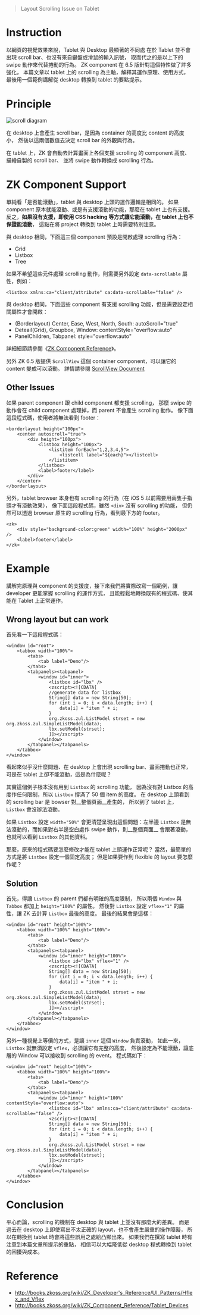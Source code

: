 >	Layout Scrolling Issue on Tablet 

Instruction
===========
以網頁的視覺效果來說，Tablet 與 Desktop 最顯著的不同處
在於 Tablet 並不會出現 scroll bar、也沒有來自鍵盤或滑鼠的輸入訊號，
取而代之的是以上下的 swipe 動作來代替捲動的行為。
ZK component 在 6.5 版針對這個特性做了許多強化，
本篇文章以 tablet 上的 scrolling 為主軸，解釋其運作原理、使用方式，
最後用一個範例講解從 desktop 轉換到 tablet 的要點提示。

Principle
=========
![scroll diagram](image/scrollDiagram.png)

在 desktop 上會產生 scroll bar，是因為 container 的高度比 content 的高度小，
然後以這兩個數值去決定 scroll bar 的外觀與行為。

在 tablet 上，ZK 會自動去計算畫面上各個支援 scrolling 的 component 高度、描繪自製的 scroll bar、
並將 swipe 動作轉換成 scrolling 行為。

ZK Component Support
====================
單純看「是否能滾動」，tablet 與 desktop 上頭的運作邏輯是相同的。
如果 component 原本就能滾動、或是有支援滾動的功能，那麼在 tablet 上也有支援。
反之，__如果沒有支援，即使用 CSS hacking 等方式讓它能滾動，在 tablet 上也不保證能滾動__，
這點在將 project 轉換到 tablet 上時需要特別注意。

與 desktop 相同，下面這三個 component 預設是開啟處理 scrolling 行為：

* Grid
* Listbox
* Tree

如果不希望這些元件處理 scrolling 動作，則需要另外設定 `data-scrollable` 屬性，例如：

	<listbox xmlns:ca="client/attribute" ca:data-scrollable="false" />

與 desktop 相同，下面這些 component 有支援 scrolling 功能，但是需要設定相關屬性才會開啟：

* (Borderlayout) Center, Ease, West, North, South: autoScroll="true"
* Deteail(Grid), Groupbox, Window: contentStyle="overflow:auto"
* PanelChildren, Tabpanel: style="overflow:auto"

詳細細節請參閱《[ZK Component Reference](http://books.zkoss.org/wiki/ZK_Component_Reference)》。

另外 ZK 6.5 版提供 `ScrollView` 這個 container component，可以讓它的 content 變成可以滾動。
詳情請參閱 [ScrollView Document](http://books.zkoss.org/wiki/ZK_Component_Reference/Tablet_Devices/Components/Scrollview)

Other Issues
------------
如果 parent component 跟 child component 都支援 scrolling，
那麼 swipe 的動作會在 child component 處理掉，而 parent 不會產生 scrolling 動作。
像下面這段程式碼，使用者將無法看到 footer：

	<borderlayout height="100px">
		<center autoscroll="true">
			<div height="100px">
				<listbox height="100px">
					<listitem forEach="1,2,3,4,5">
						<listcell label="${each}"></listcell>
					</listitem>
				</listbox>
				<label>footer</label>
			</div>
		</center>
	</borderlayout>

另外，tablet browser 本身也有 scrolling 的行為（在 iOS 5 以前需要用兩隻手指頭才有滾動效果），
像下面這段程式碼，雖然 `<div>` 沒有 scrolling 的功能，
但仍然可以透過 browser 原生的 scrolling 行為，看到最下方的 footer。

	<zk>
		<div style="background-color:green" width="100%" height="2000px" />
		<label>footer</label>
	</zk>

Example
=======
講解完原理與 component 的支援度，接下來我們將實際改寫一個範例，讓 developer 更能掌握 scrolling 的運作方式，
且能輕鬆地轉換既有的程式碼、使其能在 Tablet 上正常運作。

Wrong layout but can work
-------------------------
首先看一下這段程式碼：

	<window id="root">
		<tabbox width="100%">
			<tabs>
				<tab label="Demo"/>
			</tabs>
			<tabpanels><tabpanel>
				<window id="inner">
					<listbox id="lbx" />
					<zscript><![CDATA[
					//generate data for listbox
					String[] data = new String[50];
					for (int i = 0; i < data.length; i++) {
						data[i] = "item " + i;
					}
					org.zkoss.zul.ListModel strset = new org.zkoss.zul.SimpleListModel(data);
					lbx.setModel(strset);
					]]></zscript>
				</window>
			</tabpanel></tabpanels>
		</tabbox>
	</window>
	
看起來似乎沒什麼問題、在 desktop 上會出現 scrolling bar、畫面捲動也正常，
可是在 tablet 上卻不能滾動，這是為什麼呢？

其實這個例子根本沒有用到 `Listbox` 的 scrolling 功能，
因為沒有對 Listbox 的高度作任何限制，所以 `Listbox` 撐滿了 50 個 item 的高度。
在 desktop 上頭看到的 scrolling bar 是 bowser 對__整個頁面__產生的，
所以到了 tablet 上，`Listbox` 會沒辦法滾動。

如果 `Listbox` 設定 `width="50%"` 會更清楚呈現出這個問題：左半邊 `Listbox` 是無法滾動的，而如果對右半邊空白處作 swipe 動作，則__整個頁面__ 會跟著滾動，也就可以看到 `Listbox` 的其他資料。

那麼，原來的程式碼要怎麼修改才能在 tablet 上頭運作正常呢？
當然，最簡單的方式是將 `Listbox` 設定一個固定高度；
但是如果要作到 flexible 的 layout 要怎麼作呢？

Solution
--------
首先，得讓 `Listbox` 的 parent 們都有明確的高度限制，
所以兩個 `Window` 與 `Tabbox` 都加上 `height="100%"` 的屬性。
然後對 `Listbox` 設定 `vflex="1"` 的屬性，讓 ZK 去計算 `Listbox` 最後的高度。
最後的結果會是這樣：

	<window id="root" height="100%">
		<tabbox width="100%" height="100%">
			<tabs>
				<tab label="Demo"/>
			</tabs>
			<tabpanels><tabpanel>
				<window id="inner" height="100%">
					<listbox id="lbx" vflex="1" />
					<zscript><![CDATA[
					String[] data = new String[50];
					for (int i = 0; i < data.length; i++) {
						data[i] = "item " + i;
					}
					org.zkoss.zul.ListModel strset = new org.zkoss.zul.SimpleListModel(data);
					lbx.setModel(strset);
					]]></zscript>
				</window>
			</tabpanel></tabpanels>
		</tabbox>
	</window>

另外一種視覺上等價的方式，是讓 `inner` 這個 `Window` 負責滾動，
如此一來，`Listbox` 就無須設定 `vflex`，必須讓它有完整的高度，
然後設定為不能滾動，讓底層的 Window 可以接收到 scrolling 的 event。
程式碼如下：

	<window id="root" height="100%">
		<tabbox width="100%" height="100%">
			<tabs>
				<tab label="Demo"/>
			</tabs>
			<tabpanels><tabpanel>
				<window id="inner" height="100%" contentStyle="overflow:auto">
					<listbox id="lbx" xmlns:ca="client/attribute" ca:data-scrollable="false" />
					<zscript><![CDATA[
					String[] data = new String[50];
					for (int i = 0; i < data.length; i++) {
						data[i] = "item " + i;
					}
					org.zkoss.zul.ListModel strset = new org.zkoss.zul.SimpleListModel(data);
					lbx.setModel(strset);
					]]></zscript>
				</window>
			</tabpanel></tabpanels>
		</tabbox>
	</window>

Conclusion
==========
平心而論，scrolling 的機制在 desktop 與 tablet 上並沒有那麼大的差異。
而是過去在 desktop 上即使寫出不太正確的 layout，也不會產生嚴重的操作障礙，
所以在轉換到 tablet 時會將這些誤用之處給凸顯出來。
如果我們在撰寫 tablet 時有注意到本篇文章所提示的重點，
相信可以大幅降低從 desktop 程式轉換到 tablet 的困擾與成本。

Reference
=========
* http://books.zkoss.org/wiki/ZK_Developer's_Reference/UI_Patterns/Hflex_and_Vflex
* http://books.zkoss.org/wiki/ZK_Component_Reference/Tablet_Devices